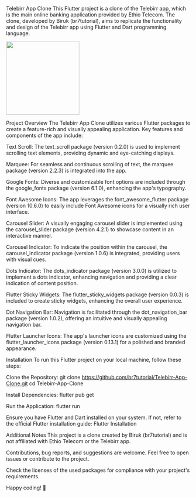 Telebirr App Clone
This Flutter project is a clone of the Telebirr app, which is the main online banking application provided by Ethio Telecom. The clone, developed by Biruk (br7tutorial), aims to replicate the functionality and design of the Telebirr app using Flutter and Dart programming language.


<img src="https://github.com/birukbr7/Telebirr-clone-by-biruk/assets/106627959/37502f69-0ac8-42eb-a036-28e2a66ce57d" width="200">



Project Overview
The Telebirr App Clone utilizes various Flutter packages to create a feature-rich and visually appealing application. Key features and components of the app include:

Text Scroll: The text_scroll package (version 0.2.0) is used to implement scrolling text elements, providing dynamic and eye-catching displays.

Marquee: For seamless and continuous scrolling of text, the marquee package (version 2.2.3) is integrated into the app.

Google Fonts: Diverse and customizable font options are included through the google_fonts package (version 6.1.0), enhancing the app's typography.

Font Awesome Icons: The app leverages the font_awesome_flutter package (version 10.6.0) to easily include Font Awesome icons for a visually rich user interface.

Carousel Slider: A visually engaging carousel slider is implemented using the carousel_slider package (version 4.2.1) to showcase content in an interactive manner.

Carousel Indicator: To indicate the position within the carousel, the carousel_indicator package (version 1.0.6) is integrated, providing users with visual cues.

Dots Indicator: The dots_indicator package (version 3.0.0) is utilized to implement a dots indicator, enhancing navigation and providing a clear indication of content position.

Flutter Sticky Widgets: The flutter_sticky_widgets package (version 0.0.3) is included to create sticky widgets, enhancing the overall user experience.

Dot Navigation Bar: Navigation is facilitated through the dot_navigation_bar package (version 1.0.2), offering an intuitive and visually appealing navigation bar.

Flutter Launcher Icons: The app's launcher icons are customized using the flutter_launcher_icons package (version 0.13.1) for a polished and branded appearance.

Installation
To run this Flutter project on your local machine, follow these steps:

Clone the Repository:
git clone https://github.com/br7tutorial/Telebirr-App-Clone.git
cd Telebirr-App-Clone



Install Dependencies:
flutter pub get



Run the Application:
flutter run

Ensure you have Flutter and Dart installed on your system. If not, refer to the official Flutter installation guide: Flutter Installation

Additional Notes
This project is a clone created by Biruk (br7tutorial) and is not affiliated with Ethio Telecom or the Telebirr app.

Contributions, bug reports, and suggestions are welcome. Feel free to open issues or contribute to the project.

Check the licenses of the used packages for compliance with your project's requirements.



Happy coding! 🚀
